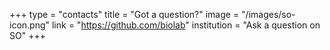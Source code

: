 +++
type = "contacts"
title = "Got a question?"
image = "/images/so-icon.png"
link = "https://github.com/biolab"
institution = "Ask a question on SO"
+++

